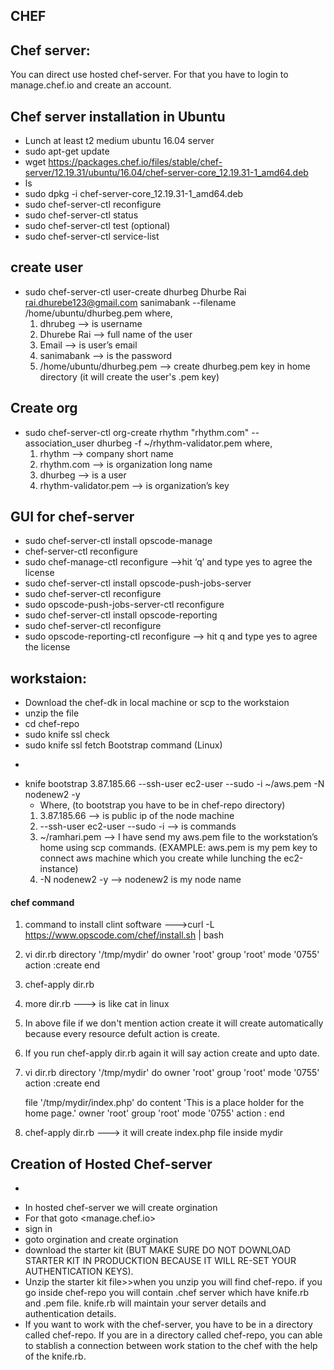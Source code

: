 
## CHEF

Chef server:
-
You can direct use hosted chef-server. For that you have to login to manage.chef.io and create an account.

Chef server installation in Ubuntu
-
* Lunch at least t2 medium ubuntu 16.04 server 
* sudo apt-get update
* wget https://packages.chef.io/files/stable/chef-server/12.19.31/ubuntu/16.04/chef-server-core_12.19.31-1_amd64.deb
*  ls
* sudo dpkg -i chef-server-core_12.19.31-1_amd64.deb 
* sudo chef-server-ctl reconfigure
* sudo chef-server-ctl status
* sudo chef-server-ctl test (optional)
* sudo chef-server-ctl service-list

create user
-
* sudo chef-server-ctl user-create dhurbeg Dhurbe Rai rai.dhurebe123@gmail.com sanimabank --filename /home/ubuntu/dhurbeg.pem
 	where,
	1. dhrubeg —> is username
	2. Dhurebe Rai —> full name of the user
	3. Email —> is user’s email
	4. sanimabank —> is the password
	5. /home/ubuntu/dhurbeg.pem —> create dhurbeg.pem key in home directory (it will create the user's .pem key)

Create org
-
* sudo chef-server-ctl org-create rhythm "rhythm.com" --association_user dhurbeg -f ~/rhythm-validator.pem
	where,
	1. rhythm —> company short name
	2. rhythm.com —> is organization long name
	3. dhurbeg --> is a user
	4. rhythm-validator.pem —> is organization’s key

GUI for chef-server
-
* sudo chef-server-ctl install opscode-manage
* chef-server-ctl reconfigure 
* sudo chef-manage-ctl reconfigure —>hit ‘q’ and  type yes to agree the license 
* sudo chef-server-ctl install opscode-push-jobs-server
* sudo chef-server-ctl reconfigure
* sudo opscode-push-jobs-server-ctl reconfigure
* sudo chef-server-ctl install opscode-reporting
* sudo chef-server-ctl reconfigure
*  sudo opscode-reporting-ctl reconfigure —> hit q and type yes to agree the license

workstaion:
-
* Download the chef-dk in local machine or scp to the workstaion
* unzip the file
* cd chef-repo
* sudo knife ssl check
* sudo knife ssl fetch
Bootstrap command (Linux)
-
* knife bootstrap 3.87.185.66 --ssh-user ec2-user --sudo -i ~/aws.pem -N nodenew2 -y
	* Where, (to bootstrap you have to be in chef-repo directory)
	1. 3.87.185.66 —> is public ip of the node machine
	2. --ssh-user ec2-user --sudo -i —> is commands
	3. ~/ramhari.pem —> I have send my aws.pem file to the workstation’s home using scp commands. (EXAMPLE: aws.pem is my pem key to connect aws 		      machine which you create while lunching the ec2-instance)
    4. -N nodenew2 -y —> nodenew2 is my node name




#### chef command

1. command to install clint software --->curl -L https://www.opscode.com/chef/install.sh | bash
2. vi dir.rb
	directory '/tmp/mydir' do
	  owner 'root'
	  group 'root'
	  mode '0755'
          action :create
        end
3. chef-apply dir.rb
4. more dir.rb ---> is like cat in linux
5. In above file if we don't mention action create it will create automatically because every resource defult action is create.
6. If you run chef-apply dir.rb again it will say action create and upto date.
7. vi dir.rb
        directory '/tmp/mydir' do
	  owner 'root'
	  group 'root'
	  mode '0755'
          action :create
        end
	
	 file '/tmp/mydir/index.php' do
	  content '<html>This is a place holder for the home page.</html>'
	  owner 'root'
	  group 'root'
	  mode '0755'
          action :
        end
8. chef-apply dir.rb ---> it will create index.php file inside mydir

## Creation of Hosted Chef-server
-

* In hosted chef-server we will create orgination
* For that goto <manage.chef.io> 
* sign in
* goto orgination and create orgination <testdevops>
* download the starter kit (BUT MAKE SURE DO NOT DOWNLOAD STARTER KIT IN PRODUCKTION BECAUSE IT WILL RE-SET   YOUR AUTHENTICATION KEYS).
* Unzip the starter kit file>>when you unzip you will find chef-repo. if you go inside chef-repo you will   contain .chef server which have knife.rb and   .pem   file. knife.rb will maintain your server details and   authentication details.
* If you want to work with the chef-server, you have to be in a directory called chef-repo. If you are in a   directory called chef-repo, you can able to  stablish a connection between work station to the chef with   the help of the knife.rb.
	

